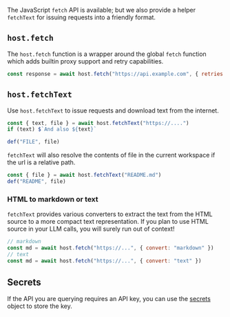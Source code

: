 The JavaScript `fetch` API is available; but we also provide a helper
`fetchText` for issuing requests into a friendly format.

## `host.fetch`

The `host.fetch` function is a wrapper around the global `fetch` function which adds builtin proxy support and retry capabilities.

```js
const response = await host.fetch("https://api.example.com", { retries: 3 })
```

## `host.fetchText`

Use `host.fetchText` to issue requests and download text from the internet.

```ts
const { text, file } = await host.fetchText("https://....")
if (text) $`And also ${text}`

def("FILE", file)
```

`fetchText` will also resolve the contents of file in the current workspace if the url is a relative path.

```ts
const { file } = await host.fetchText("README.md")
def("README", file)
```

### HTML to markdown or text

`fetchText` provides various converters to extract the text from the HTML source to a more compact text representation.
If you plan to use HTML source in your LLM calls, you will surely run out of context!

```js
// markdown
const md = await host.fetch("https://...", { convert: "markdown" })
// text
const md = await host.fetch("https://...", { convert: "text" })
```

## Secrets

If the API you are querying requires an API key, you can use the [secrets](/genaiscript/reference/scripts/secrets) object to store the key.

```

```